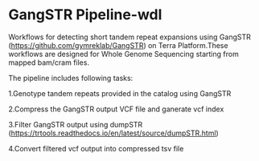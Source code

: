 # GangSTR Pipeline-wdl
Workflows for detecting short tandem repeat expansions using GangSTR (https://github.com/gymreklab/GangSTR) on Terra Platform.These workflows are designed for Whole Genome Sequencing starting from mapped bam/cram files. 

The pipeline includes following tasks:

1.Genotype tandem repeats provided in the catalog using GangSTR

2.Compress the GangSTR output VCF file and ganerate vcf index

3.Filter GangSTR output using dumpSTR (https://trtools.readthedocs.io/en/latest/source/dumpSTR.html)

4.Convert filtered vcf output into compressed tsv file 



